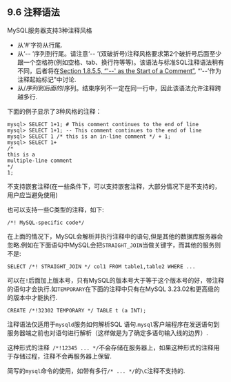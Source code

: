 ## 9.6 注释语法

MySQL服务器支持3种注释风格

*  从‘#’字符从行尾.
*  从‘-- ’序列到行尾。请注意‘-- ’(双破折号)注释风格要求第2个破折号后面至少跟一个空格符(例如空格、tab、换行符等等)。该语法与标准SQL注释语法稍有不同，后者将在[Section 1.8.5.5, “'--' as the Start of a Comment”](), “‘--’作为注释起始标记”中讨论.
*  从/*序列到后面的*/序列。结束序列不一定在同一行中，因此该语法允许注释跨越多行.

下面的例子显示了3种风格的注释：

	mysql> SELECT 1+1; # This comment continues to the end of line
	mysql> SELECT 1+1; -- This comment continues to the end of line
	mysql> SELECT 1 /* this is an in-line comment */ + 1;
	mysql> SELECT 1+
	/*
	this is a
	multiple-line comment
	*/
	1;

不支持嵌套注释(在一些条件下，可以支持嵌套注释，大部分情况下是不支持的，用户应当避免使用)

也可以支持一些C类型的注释，如下:

	/*! MySQL-specific code*/

在上面的情况下，MySQL会解析并执行注释中的语句,但是其他的数据库服务器会忽略.例如在下面语句中MySQL会把`STRAIGHT_JOIN`当做关键字，而其他的服务则不是:

	SELECT /*! STRAIGHT_JOIN */ col1 FROM table1,table2 WHERE ...

可以在`!`后面加上版本号，只有MySQL的版本号大于等于这个版本号的好，带注释的语句才会执行.如`TEMPORARY`在下面的注释中只有在MySQL 3.23.02和更高级的的版本中才能执行.

	CREATE /*!32302 TEMPORARY */ TABLE t (a INT);	

注释语法仅适用于`mysqld`服务如何解析SQL 语句.`mysql`客户端程序在发送语句到服务器端之前也对语句进行解析（这样做是为了确定多语句输入线的边界）.

这种形式的注释` /*!12345 ... */`不会存储在服务器上，如果这种形式的注释用于存储过程，注释不会再服务器上保留.

简写的`mysql`命令的使用，如带有多行`/* ... */`的`\C`注释不支持的.